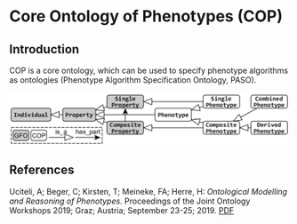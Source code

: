 # Core Ontology of Phenotypes (COP)

## Introduction

COP is a core ontology, which can be used to specify phenotype algorithms as ontologies (Phenotype Algorithm Specification Ontology, PASO).

![COP overview](images/cop.png)

## References

Uciteli, A; Beger, C; Kirsten, T; Meineke, FA; Herre, H: *Ontological Modelling and Reasoning of Phenotypes.* Proceedings of the Joint Ontology Workshops 2019; Graz; Austria; September 23-25; 2019. [PDF](http://ceur-ws.org/Vol-2518/paper-ODLS11.pdf)